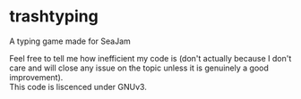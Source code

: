 # trashtyping
A typing game made for SeaJam

Feel free to tell me how inefficient my code is (don't actually because I don't care and will close any issue on the topic unless it is genuinely a good improvement).  
This code is liscenced under GNUv3.  
